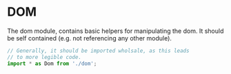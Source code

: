 # DOM

The dom module, contains basic helpers for manipulating the dom. It should be self contained (e.g. not referencing any other module).

```js
// Generally, it should be imported wholsale, as this leads
// to more legible code.
import * as Dom from './dom';
```